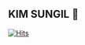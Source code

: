 ## KIM SUNGIL 👋
[![Hits](https://hits.seeyoufarm.com/api/count/incr/badge.svg?url=https%3A%2F%2Fgithub.com%2Fsonny8569&count_bg=%232667D5&title_bg=%23555555&icon=&icon_color=%23E7E7E7&title=hits&edge_flat=false)](https://hits.seeyoufarm.com)
